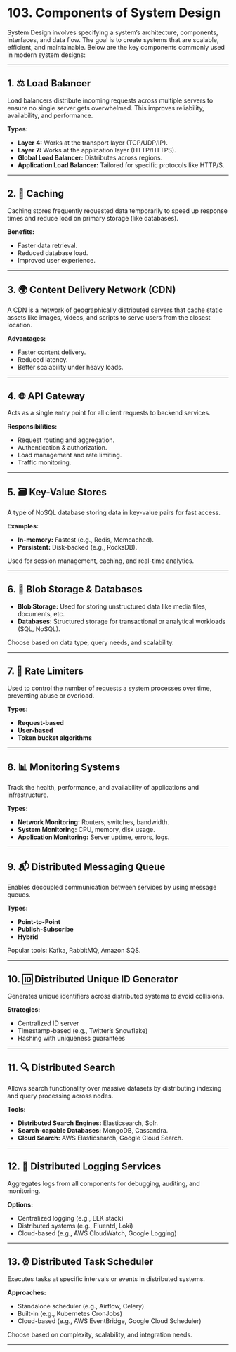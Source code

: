 # 103. Components of System Design

System Design involves specifying a system’s architecture, components, interfaces, and data flow. The goal is to create systems that are scalable, efficient, and maintainable. Below are the key components commonly used in modern system designs:

---

## 1. ⚖️ Load Balancer

Load balancers distribute incoming requests across multiple servers to ensure no single server gets overwhelmed. This improves reliability, availability, and performance.

**Types:**
- **Layer 4:** Works at the transport layer (TCP/UDP/IP).
- **Layer 7:** Works at the application layer (HTTP/HTTPS).
- **Global Load Balancer:** Distributes across regions.
- **Application Load Balancer:** Tailored for specific protocols like HTTP/S.

---

## 2. 🚀 Caching

Caching stores frequently requested data temporarily to speed up response times and reduce load on primary storage (like databases).

**Benefits:**
- Faster data retrieval.
- Reduced database load.
- Improved user experience.

---

## 3. 🌍 Content Delivery Network (CDN)

A CDN is a network of geographically distributed servers that cache static assets like images, videos, and scripts to serve users from the closest location.

**Advantages:**
- Faster content delivery.
- Reduced latency.
- Better scalability under heavy loads.

---

## 4. 🌐 API Gateway

Acts as a single entry point for all client requests to backend services.

**Responsibilities:**
- Request routing and aggregation.
- Authentication & authorization.
- Load management and rate limiting.
- Traffic monitoring.

---

## 5. 🗃️ Key-Value Stores

A type of NoSQL database storing data in key-value pairs for fast access.

**Examples:**
- **In-memory:** Fastest (e.g., Redis, Memcached).
- **Persistent:** Disk-backed (e.g., RocksDB).

Used for session management, caching, and real-time analytics.

---

## 6. 💾 Blob Storage & Databases

- **Blob Storage:** Used for storing unstructured data like media files, documents, etc.
- **Databases:** Structured storage for transactional or analytical workloads (SQL, NoSQL).

Choose based on data type, query needs, and scalability.

---

## 7. 🚫 Rate Limiters

Used to control the number of requests a system processes over time, preventing abuse or overload.

**Types:**
- **Request-based**
- **User-based**
- **Token bucket algorithms**

---

## 8. 📊 Monitoring Systems

Track the health, performance, and availability of applications and infrastructure.

**Types:**
- **Network Monitoring:** Routers, switches, bandwidth.
- **System Monitoring:** CPU, memory, disk usage.
- **Application Monitoring:** Server uptime, errors, logs.

---

## 9. 📬 Distributed Messaging Queue

Enables decoupled communication between services by using message queues.

**Types:**
- **Point-to-Point**
- **Publish-Subscribe**
- **Hybrid**

Popular tools: Kafka, RabbitMQ, Amazon SQS.

---

## 10. 🆔 Distributed Unique ID Generator

Generates unique identifiers across distributed systems to avoid collisions.

**Strategies:**
- Centralized ID server
- Timestamp-based (e.g., Twitter’s Snowflake)
- Hashing with uniqueness guarantees

---

## 11. 🔍 Distributed Search

Allows search functionality over massive datasets by distributing indexing and query processing across nodes.

**Tools:**
- **Distributed Search Engines:** Elasticsearch, Solr.
- **Search-capable Databases:** MongoDB, Cassandra.
- **Cloud Search:** AWS Elasticsearch, Google Cloud Search.

---

## 12. 📜 Distributed Logging Services

Aggregates logs from all components for debugging, auditing, and monitoring.

**Options:**
- Centralized logging (e.g., ELK stack)
- Distributed systems (e.g., Fluentd, Loki)
- Cloud-based (e.g., AWS CloudWatch, Google Logging)

---

## 13. ⏰ Distributed Task Scheduler

Executes tasks at specific intervals or events in distributed systems.

**Approaches:**
- Standalone scheduler (e.g., Airflow, Celery)
- Built-in (e.g., Kubernetes CronJobs)
- Cloud-based (e.g., AWS EventBridge, Google Cloud Scheduler)

Choose based on complexity, scalability, and integration needs.

---
